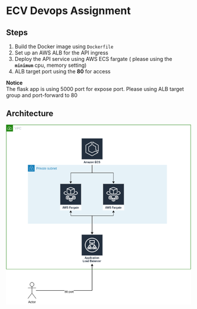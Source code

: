 # ECV Devops Assignment

## Steps
1. Build the Docker image using `Dockerfile` 
1. Set up an AWS ALB for the API ingress
1. Deploy the API service using AWS ECS fargate ( please using the **`minimum`** cpu, memory setting)
1. ALB target port using the **80** for access 

**Notice**\
The flask app is using 5000 port for expose port.
Please using ALB target group and port-forward to 80

## Architecture
![image](/architecture.png)
